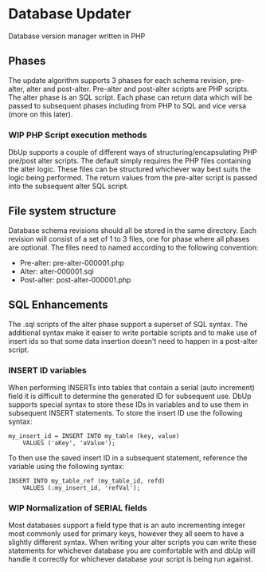 # Database Updater

Database version manager written in PHP


## Phases

The update algorithm supports 3 phases for each schema revision, pre-alter,
alter and post-alter. Pre-alter and post-alter scripts are PHP scripts. The
alter phase is an SQL script. Each phase can return data which will be passed to
subsequent phases including from PHP to SQL and vice versa (more on this later).

### __WIP__ PHP Script execution methods

DbUp supports a couple of different ways of structuring/encapsulating PHP
pre/post alter scripts. The default simply requires the PHP files containing the
alter logic. These files can be structured whichever way best suits the logic
being performed. The return values from the pre-alter script is passed into the
subsequent alter SQL script.


## File system structure

Database schema revisions should all be stored in the same directory. Each
revision will consist of a set of 1 to 3 files, one for phase where all phases
are optional. The files need to named according to the following convention:

 -  Pre-alter: pre-alter-000001.php
 -  Alter: alter-000001.sql
 -  Post-alter: post-alter-000001.php


## SQL Enhancements

The .sql scripts of the alter phase support a superset of SQL syntax. The
additional syntax make it eaiser to write portable scripts and to make use of
insert ids so that some data insertion doesn't need to happen in a post-alter
script.


### INSERT ID variables

When performing INSERTs into tables that contain a serial (auto increment) field
it is difficult to determine the generated ID for subsequent use. DbUp supports
special syntax to store these IDs in variables and to use them in subsequent
INSERT statements. To store the insert ID use the following syntax:

    my_insert_id = INSERT INTO my_table (key, value)
        VALUES ('aKey', 'aValue');

To then use the saved insert ID in a subsequent statement, reference the
variable using the following syntax:

    INSERT INTO my_table_ref (my_table_id, refd)
        VALUES (:my_insert_id, 'refVal');


### __WIP__ Normalization of SERIAL fields

Most databases support a field type that is an auto incrementing integer most
commonly used for primary keys, however they all seem to have a slightly
different syntax. When writing your alter scripts you can write these statements
for whichever database you are comfortable with and dbUp will handle it
correctly for whichever database your script is being run against.
